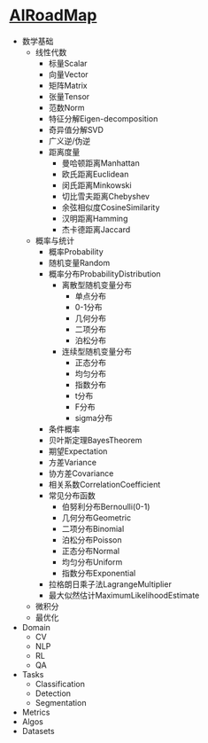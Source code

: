 # [AIRoadMap](https://github.com/junxnone/tmdkg/issues/5)
- 数学基础
  - 线性代数
    - 标量Scalar
    - 向量Vector
    - 矩阵Matrix
    - 张量Tensor
    - 范数Norm
    - 特征分解Eigen-decomposition
    - 奇异值分解SVD
    - 广义逆/伪逆
    - 距离度量
      - 曼哈顿距离Manhattan
      - 欧氏距离Euclidean
      - 闵氏距离Minkowski
      - 切比雪夫距离Chebyshev
      - 余弦相似度CosineSimilarity
      - 汉明距离Hamming
      - 杰卡德距离Jaccard
  - 概率与统计
    - 概率Probability
    - 随机变量Random
    - 概率分布ProbabilityDistribution
      - 离散型随机变量分布
        - 单点分布
        - 0-1分布
        - 几何分布
        - 二项分布
        - 泊松分布
      - 连续型随机变量分布
        - 正态分布
        - 均匀分布
        - 指数分布
        - t分布
        - F分布
        - sigma分布
    - 条件概率
    - 贝叶斯定理BayesTheorem
    - 期望Expectation
    - 方差Variance
    - 协方差Covariance
    - 相关系数CorrelationCoefficient
    - 常见分布函数
      - 伯努利分布Bernoulli(0-1)
      - 几何分布Geometric
      - 二项分布Binomial
      - 泊松分布Poisson
      - 正态分布Normal
      - 均匀分布Uniform
      - 指数分布Exponential
    - 拉格朗日乘子法LagrangeMultiplier
    - 最大似然估计MaximumLikelihoodEstimate
  - 微积分
  - 最优化
- Domain
  - CV
  - NLP
  - RL
  - QA
- Tasks
  - Classification
  - Detection
  - Segmentation
- Metrics
- Algos
- Datasets

